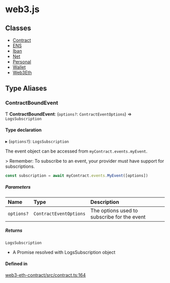# web3.js

## Classes

- [Contract](classes/Contract.md)
- [ENS](classes/ENS.md)
- [Iban](classes/Iban.md)
- [Net](classes/Net.md)
- [Personal](classes/Personal.md)
- [Wallet](classes/Wallet.md)
- [Web3Eth](classes/Web3Eth.md)

## Type Aliases

### ContractBoundEvent

Ƭ **ContractBoundEvent**: (`options?`: `ContractEventOptions`) => `LogsSubscription`

#### Type declaration

▸ (`options?`): `LogsSubscription`

The event object can be accessed from `myContract.events.myEvent`.

\> Remember: To subscribe to an event, your provider must have support for subscriptions.

```ts
const subscription = await myContract.events.MyEvent([options])
```

##### Parameters

| Name | Type | Description |
| :------ | :------ | :------ |
| `options?` | `ContractEventOptions` | The options used to subscribe for the event |

##### Returns

`LogsSubscription`

- A Promise resolved with LogsSubscription object

#### Defined in

[web3-eth-contract/src/contract.ts:164](https://github.com/web3/web3.js/blob/73b95317c/packages/web3-eth-contract/src/contract.ts#L164)
